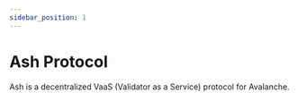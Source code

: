 ```yaml
---
sidebar_position: 1
---
```


# Ash Protocol

Ash is a decentralized VaaS (Validator as a Service) protocol for Avalanche.
